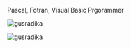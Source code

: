 Pascal, Fotran, Visual Basic Prgorammer
<p align="left"> <img src="https://komarev.com/ghpvc/?username=gusradika&label=Profile%20views&color=0e75b6&style=flat" alt="gusradika" /> </p>

<p><img align="center" src="https://github-readme-streak-stats.herokuapp.com/?user=gusradika&" alt="gusradika" /></p>
